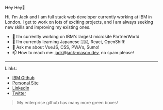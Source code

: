 Hey Hey👋

Hi, I’m Jack and I am full stack web developer currently working at IBM in London.
I get to work on lots of exciting projects, and I am always seeking new skills and improving my existing ones.

- 🔭 I’m currently working on IBM's largest microsite PartnerWorld
- 🌱 I’m currently learning Japanese 🇯🇵, React, OpenShift!
- 💬 Ask me about VueJS, CSS, PWA's, Sumo!
- 📫 How to reach me: jack@jack-mason.dev, no spam please!

---

Links:
- [IBM Github](https://github.ibm.com/Jack-Mason1)
- [Personal Site](https://jack-mason.dev/)
- [LinkedIn](https://www.linkedin.com/in/jack-mason-developer/)
- [Twitter](https://twitter.com/mrsideshowjack)


> My enterprise github has many more green boxes! 
